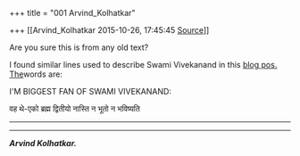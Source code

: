 +++
title = "001 Arvind_Kolhatkar"

+++
[[Arvind_Kolhatkar	2015-10-26, 17:45:45 [Source](https://groups.google.com/g/samskrita/c/AbMwAH2sRxU)]]



Are you sure this is from any old text?

  

I found similar lines used to describe Swami Vivekanand in this [blog pos.
The](http://shobhanaonline.blogspot.ca/2010/01/blog-post_12.html)words are:

  

I'M BIGGEST FAN OF SWAMI VIVEKANAND:  
  
वह थे-एको ब्रह्म द्वितीयो नास्ति न भूतो न भविष्यति

***  
***

***Arvind Kolhatkar.***

